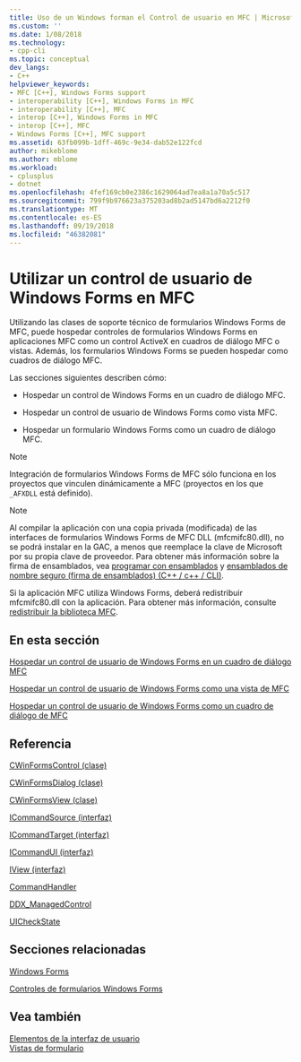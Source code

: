 ```yaml
---
title: Uso de un Windows forman el Control de usuario en MFC | Microsoft Docs
ms.custom: ''
ms.date: 1/08/2018
ms.technology:
- cpp-cli
ms.topic: conceptual
dev_langs:
- C++
helpviewer_keywords:
- MFC [C++], Windows Forms support
- interoperability [C++], Windows Forms in MFC
- interoperability [C++], MFC
- interop [C++], Windows Forms in MFC
- interop [C++], MFC
- Windows Forms [C++], MFC support
ms.assetid: 63fb099b-1dff-469c-9e34-dab52e122fcd
author: mikeblome
ms.author: mblome
ms.workload:
- cplusplus
- dotnet
ms.openlocfilehash: 4fef169cb0e2386c1629064ad7ea8a1a70a5c517
ms.sourcegitcommit: 799f9b976623a375203ad8b2ad5147bd6a2212f0
ms.translationtype: MT
ms.contentlocale: es-ES
ms.lasthandoff: 09/19/2018
ms.locfileid: "46382081"
---
```

# <a name="using-a-windows-form-user-control-in-mfc"></a>Utilizar un control de usuario de Windows Forms en MFC

Utilizando las clases de soporte técnico de formularios Windows Forms de MFC, puede hospedar controles de formularios Windows Forms en aplicaciones MFC como un control ActiveX en cuadros de diálogo MFC o vistas. Además, los formularios Windows Forms se pueden hospedar como cuadros de diálogo MFC.

Las secciones siguientes describen cómo:

- Hospedar un control de Windows Forms en un cuadro de diálogo MFC.

- Hospedar un control de usuario de Windows Forms como vista MFC.

- Hospedar un formulario Windows Forms como un cuadro de diálogo MFC.

> [!NOTE]
> Integración de formularios Windows Forms de MFC sólo funciona en los proyectos que vinculen dinámicamente a MFC (proyectos en los que `_AFXDLL` está definido).

> [!NOTE]
> Al compilar la aplicación con una copia privada (modificada) de las interfaces de formularios Windows Forms de MFC DLL (mfcmifc80.dll), no se podrá instalar en la GAC, a menos que reemplace la clave de Microsoft por su propia clave de proveedor. Para obtener más información sobre la firma de ensamblados, vea [programar con ensamblados](/dotnet/framework/app-domains/programming-with-assemblies) y [ensamblados de nombre seguro (firma de ensamblados) (C++ / c++ / CLI)](../dotnet/strong-name-assemblies-assembly-signing-cpp-cli.md).

Si la aplicación MFC utiliza Windows Forms, deberá redistribuir mfcmifc80.dll con la aplicación. Para obtener más información, consulte [redistribuir la biblioteca MFC](../ide/redistributing-the-mfc-library.md).

## <a name="in-this-section"></a>En esta sección

[Hospedar un control de usuario de Windows Forms en un cuadro de diálogo MFC](../dotnet/hosting-a-windows-form-user-control-in-an-mfc-dialog-box.md)

[Hospedar un control de usuario de Windows Forms como una vista de MFC](../dotnet/hosting-a-windows-forms-user-control-as-an-mfc-view.md)

[Hospedar un control de usuario de Windows Forms como un cuadro de diálogo de MFC](../dotnet/hosting-a-windows-form-user-control-as-an-mfc-dialog-box.md)

## <a name="reference"></a>Referencia

[CWinFormsControl (clase)](../mfc/reference/cwinformscontrol-class.md)

[CWinFormsDialog (clase)](../mfc/reference/cwinformsdialog-class.md)

[CWinFormsView (clase)](../mfc/reference/cwinformsview-class.md)

[ICommandSource (interfaz)](../mfc/reference/icommandsource-interface.md)

[ICommandTarget (interfaz)](../mfc/reference/icommandtarget-interface.md)

[ICommandUI (interfaz)](../mfc/reference/icommandui-interface.md)

[IView (interfaz)](../mfc/reference/iview-interface.md)

[CommandHandler](../atl/commandhandler.md)

[DDX_ManagedControl](../mfc/reference/standard-dialog-data-exchange-routines.md#ddx_managedcontrol)

[UICheckState](../mfc/reference/uicheckstate-enumeration.md)

## <a name="related-sections"></a>Secciones relacionadas

[Windows Forms](/dotnet/framework/winforms/index)

[Controles de formularios Windows Forms](/dotnet/framework/winforms/controls/index)

## <a name="see-also"></a>Vea también

[Elementos de la interfaz de usuario](../mfc/user-interface-elements-mfc.md)<br/>
[Vistas de formulario](../mfc/form-views-mfc.md)
